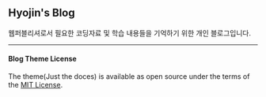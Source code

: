 

## Hyojin's Blog

웹퍼블리셔로서 필요한 코딩자료 및 학습 내용들을 기억하기 위한 개인 블로그입니다.

<hr>



#### Blog Theme License
The theme(Just the doces) is available as open source under the terms of the [MIT License](http://opensource.org/licenses/MIT).
